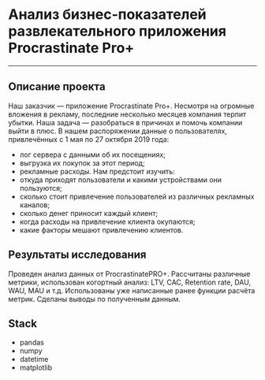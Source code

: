 # Анализ бизнес-показателей развлекательного приложения Procrastinate Pro+
---
**Описание проекта**
---
Наш заказчик — приложение Procrastinate Pro+. Несмотря на огромные вложения в рекламу, последние несколько месяцев компания терпит убытки. Наша задача — разобраться в причинах и помочь компании выйти в плюс.
В нашем распоряжении данные о пользователях, привлечённых с 1 мая по 27 октября 2019 года:
- лог сервера с данными об их посещениях;
- выгрузка их покупок за этот период;
- рекламные расходы.
Нам предстоит изучить:
- откуда приходят пользователи и какими устройствами они пользуются;
- сколько стоит привлечение пользователей из различных рекламных каналов;
- сколько денег приносит каждый клиент;
- когда расходы на привлечение клиента окупаются;
- какие факторы мешают привлечению клиентов.

**Результаты исследования**
---
Проведен анализ данных от ProcrastinatePRO+. Рассчитаны различные метрики, использован когортный анализ: LTV, CAC, Retention rate, DAU, WAU, MAU и т.д. Использованы уже написанные ранее функции расчёта метрик. Сделаны выводы по полученным данным.

**Stack**
---
- pandas
- numpy
- datetime
- matplotlib
